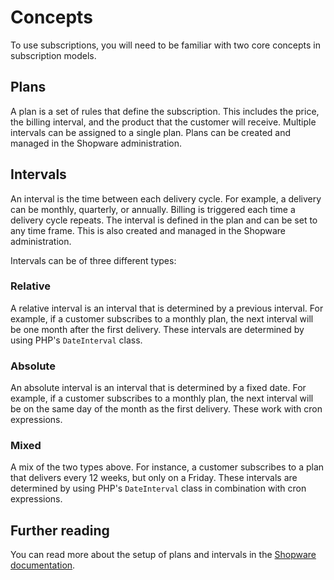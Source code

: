 # Concepts

To use subscriptions, you will need to be familiar with two core concepts in subscription models.

## Plans

A plan is a set of rules that define the subscription. This includes the price, the billing interval, and the product that the customer will receive. Multiple intervals can be assigned to a single plan. Plans can be created and managed in the Shopware administration.

## Intervals

An interval is the time between each delivery cycle. For example, a delivery can be monthly, quarterly, or annually. Billing is triggered each time a delivery cycle repeats. The interval is defined in the plan and can be set to any time frame. This is also created and managed in the Shopware administration.

Intervals can be of three different types:

### Relative

A relative interval is an interval that is determined by a previous interval. For example, if a customer subscribes to a monthly plan, the next interval will be one month after the first delivery. These intervals are determined by using PHP's `DateInterval` class.

### Absolute

An absolute interval is an interval that is determined by a fixed date. For example, if a customer subscribes to a monthly plan, the next interval will be on the same day of the month as the first delivery. These work with cron expressions.

### Mixed

A mix of the two types above. For instance, a customer subscribes to a plan that delivers every 12 weeks, but only on a Friday. These intervals are determined by using PHP's `DateInterval` class in combination with cron expressions.

## Further reading

You can read more about the setup of plans and intervals in the [Shopware documentation](https://docs.shopware.com/en/shopware-6-en/settings/shop/subscriptions).
